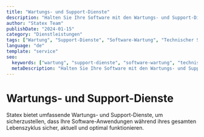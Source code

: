 ```yaml
---
title: "Wartungs- und Support-Dienste"
description: "Halten Sie Ihre Software mit den Wartungs- und Support-Diensten von Statex reibungslos am Laufen. Laufende Wartung, Updates und technischer Support für Ihre Anwendungen."
author: "Statex Team"
publishDate: "2024-01-15"
category: "Dienstleistungen"
tags: ["Wartung", "Support-Dienste", "Software-Wartung", "Technischer Support", "Laufender Support"]
language: "de"
template: "service"
seo:
  keywords: ["wartung", "support-dienste", "software-wartung", "technischer support", "laufender support", "software-updates"]
  metaDescription: "Halten Sie Ihre Software mit den Wartungs- und Support-Diensten von Statex reibungslos am Laufen. Laufende Wartung, Updates und technischer Support für Ihre Anwendungen."
---
```


# Wartungs- und Support-Dienste

Statex bietet umfassende Wartungs- und Support-Dienste, um sicherzustellen, dass Ihre Software-Anwendungen während ihres gesamten Lebenszyklus sicher, aktuell und optimal funktionieren. 